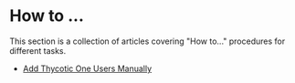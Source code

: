 [title]: # (How to ...)
[tags]: # (create,set-up)
[priority]: # (9000)
# How to ...

This section is a collection of articles covering "How to..." procedures for different tasks.

* [Add Thycotic One Users Manually](add-t1-user-manually.md)
